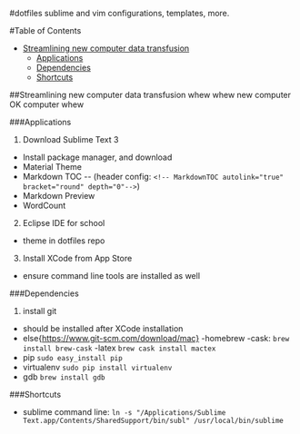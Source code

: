 #dotfiles
sublime and vim configurations, templates, more.

#Table of Contents

<!-- MarkdownTOC autolink="true" bracket="round" depth="0"-->

- [Streamlining new computer data transfusion](#streamlining-new-computer-data-transfusion)
	- [Applications](#applications)
	- [Dependencies](#dependencies)
	- [Shortcuts](#shortcuts)

<!-- /MarkdownTOC -->


##Streamlining new computer data transfusion
whew whew new computer OK computer whew

###Applications
1. Download Sublime Text 3
 - Install package manager, and download
  - Material Theme 
  - Markdown TOC -- (header config: `<!-- MarkdownTOC autolink="true" bracket="round" depth="0"-->`)
  - Markdown Preview
  - WordCount

2. Eclipse IDE for school
 - theme in dotfiles repo

3. Install XCode from App Store
 - ensure command line tools are installed as well

###Dependencies
1. install git
 - should be installed after XCode installation
 - else{https://www.git-scm.com/download/mac}
-homebrew
 -cask: `brew install brew-cask`
-latex `brew cask install mactex`
- pip `sudo easy_install pip`
- virtualenv `sudo pip install virtualenv`
- gdb `brew install gdb`

###Shortcuts
- sublime command line: `ln -s "/Applications/Sublime Text.app/Contents/SharedSupport/bin/subl" /usr/local/bin/sublime`
